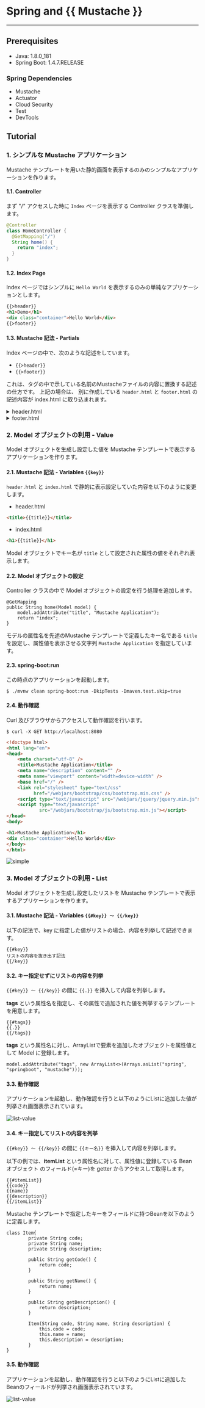 # Spring and {{ Mustache }} 

---
## Prerequisites

- Java: 1.8.0_181
- Spring Boot: 1.4.7.RELEASE

### Spring Dependencies
- Mustache
- Actuator
- Cloud Security
- Test
- DevTools

## Tutorial
### 1. シンプルな Mustache アプリケーション

Mustache テンプレートを用いた静的画面を表示するのみのシンプルなアプリケーションを作ります。

#### 1.1. Controller

まず "/" アクセスした時に `Index` ページを表示する Controller クラスを準備します。

```java
@Controller
class HomeController {
  @GetMapping("/")
  String home() {
    return "index";
  }
}
```

#### 1.2. Index Page

Index ページではシンプルに `Hello World` を表示するのみの単純なアプリケーションとします。

```html
{{>header}}
<h1>Demo</h1>
<div class="container">Hello World</div>
{{>footer}}
```

#### 1.3. Mustache 記法 - Partials

Index ページの中で、次のような記述をしています。

- `{{>header}}`
- `{{>footer}}`

これは、タグの中で示している名前のMustacheファイルの内容に置換する記述の仕方です。
上記の場合は、 別に作成している `header.html` と `footer.html` の記述内容が index.html に取り込まれます。

<details><summary>header.html</summary>

```html
<!doctype html>
<html lang="en">
<head>
    <meta charset="utf-8" />
    <title>Demo Application</title>
    <meta name="description" content="" />
    <meta name="viewport" content="width=device-width" />
    <base href="/" />
    <link rel="stylesheet" type="text/css"
          href="/webjars/bootstrap/css/bootstrap.min.css" />
    <script type="text/javascript" src="/webjars/jquery/jquery.min.js"></script>
    <script type="text/javascript"
            src="/webjars/bootstrap/js/bootstrap.min.js"></script>
</head>
<body>
```
</details>

<details><summary>footer.html</summary>

```html
</body>
</html>
```
</details>

### 2. Model オブジェクトの利用 - Value

Model オブジェクトを生成し設定した値を Mustache テンプレートで表示するアプリケーションを作ります。

#### 2.1. Mustache 記法 - Variables `{{key}}`

`header.html` と `index.html` で静的に表示設定していた内容を以下のように変更します。

- header.html

```html
<title>{{title}}</title>
```

- index.html

```html
<h1>{{title}}</h1>
```

Model オブジェクトでキー名が `title` として設定された属性の値をそれぞれ表示します。

#### 2.2. Model オブジェクトの設定

Controller クラスの中で Model オブジェクトの設定を行う処理を追加します。

```
@GetMapping
public String home(Model model) {
	model.addAttribute("title", "Mustache Application");
	return "index";
}
```

モデルの属性名を先述のMustache テンプレートで定義したキー名である `title` を設定し、属性値を表示させる文字列 `Mustache Application` を指定しています。

#### 2.3. spring-boot:run

この時点のアプリケーションを起動します。

```
$ ./mvnw clean spring-boot:run -DkipTests -Dmaven.test.skip=true
```

#### 2.4. 動作確認

Curl 及びブラウザからアクセスして動作確認を行います。

```
$ curl -X GET http://localhost:8080
```

```html
<!doctype html>
<html lang="en">
<head>
    <meta charset="utf-8" />
    <title>Mustache Application</title>
    <meta name="description" content="" />
    <meta name="viewport" content="width=device-width" />
    <base href="/" />
    <link rel="stylesheet" type="text/css"
          href="/webjars/bootstrap/css/bootstrap.min.css" />
    <script type="text/javascript" src="/webjars/jquery/jquery.min.js"></script>
    <script type="text/javascript"
            src="/webjars/bootstrap/js/bootstrap.min.js"></script>
</head>
<body>

<h1>Mustache Application</h1>
<div class="container">Hello World</div>
</body>
</html>
```

![simple](images/mustache-app-simple.png)

### 3. Model オブジェクトの利用 - List

Model オブジェクトを生成し設定したリストを Mustache テンプレートで表示するアプリケーションを作ります。

#### 3.1. Mustache 記法 - Variables `{{#key}} 〜 {{/key}}`

以下の記法で、key に指定した値がリストの場合、内容を列挙して記述できます。

```
{{#key}}
リストの内容を抜き出す記法
{{/key}}
```

#### 3.2. キー指定せずにリストの内容を列挙

`{{#key}} 〜 {{/key}}` の間に `{{.}}` を挿入して内容を列挙します。

**tags** という属性名を指定し、その属性で追加された値を列挙するテンプレートを用意します。

```
{{#tags}}
{{.}}
{{/tags}}
```

**tags** という属性名に対し、ArrayListで要素を追加したオブジェクトを属性値として Model に登録します。

```
model.addAttribute("tags", new ArrayList<>(Arrays.asList("spring", "springboot", "mustache")));
```

#### 3.3. 動作確認

アプリケーションを起動し、動作確認を行うと以下のようにListに追加した値が列挙され画面表示されています。

![list-value](images/mustache-app-list-value.png)

#### 3.4. キー指定してリストの内容を列挙

`{{#key}} 〜 {{/key}}` の間に `{{キー名}}` を挿入して内容を列挙します。

以下の例では、**itemList** という属性名に対して、属性値に登録している Bean オブジェクト のフィールド(=キー)を getter からアクセスして取得します。

```
{{#itemList}}
{{code}}
{{name}}
{{description}}
{{/itemList}}
```

Mustache テンプレートで指定したキーをフィールドに持つBeanを以下のように定義します。

```
class Item{
		private String code;
		private String name;
		private String description;

		public String getCode() {
			return code;
		}

		public String getName() {
			return name;
		}

		public String getDescription() {
			return description;
		}

		Item(String code, String name, String description) {
			this.code = code;
			this.name = name;
			this.description = description;
		}
}
```

#### 3.5. 動作確認

アプリケーションを起動し、動作確認を行うと以下のようにListに追加したBeanのフィールドが列挙され画面表示されています。

![list-value](images/mustache-app-beanlist.png)
